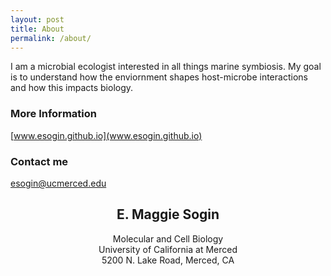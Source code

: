 ---layout: posttitle: Aboutpermalink: /about/---I am a microbial ecologist interested in all things marine symbiosis. My goal is to understand how the enviornment shapes host-microbe interactions and how this impacts biology. ### More Information[www.esogin.github.io](www.esogin.github.io)### Contact me[esogin@ucmerced.edu](mailto:esogin@ucmerced.edu)## <center>E. Maggie Sogin</center><center>Molecular and Cell Biology</center><center>University of California at Merced</center><center>5200 N. Lake Road,  Merced, CA</center>